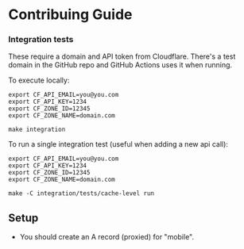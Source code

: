 # Contribuing Guide


### Integration tests

These require a domain and API token from Cloudflare.
There's a test domain in the GitHub repo and GitHub Actions uses it when running.

To execute locally:

```
export CF_API_EMAIL=you@you.com
export CF_API_KEY=1234
export CF_ZONE_ID=12345
export CF_ZONE_NAME=domain.com

make integration
```

To run a single integration test (useful when adding a new api call):

```
export CF_API_EMAIL=you@you.com
export CF_API_KEY=1234
export CF_ZONE_ID=12345
export CF_ZONE_NAME=domain.com

make -C integration/tests/cache-level run
```

## Setup

- You should create an A record (proxied) for "mobile".
